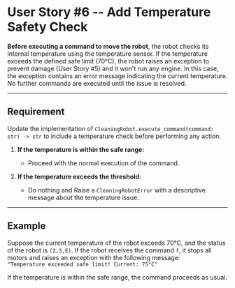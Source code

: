 # User Story #6 -- Add Temperature Safety Check

**Before executing a command to move the robot**, the robot checks its internal temperature using the temperature sensor. 
If the temperature exceeds the defined safe limit (70°C), the robot raises an exception to 
prevent damage (User Story #5) and it won't run any engine. 
In this case, the exception contains an error message indicating the current temperature. No further commands are executed until the issue is resolved.

---

## Requirement

Update the implementation of `CleaningRobot.execute_command(command: str) -> str` to include a temperature check before performing any action.

1. **If the temperature is within the safe range:**
    - Proceed with the normal execution of the command.

2. **If the temperature exceeds the threshold:**
    - Do nothing and Raise a `CleaningRobotError` with a descriptive message about the temperature issue.

---

## Example

Suppose the current temperature of the robot exceeds 70°C, and the status of the robot is `(2,3,E)`.
If the robot receives the command `f`, it stops all motors and raises an exception with the following message:  
`"Temperature exceeded safe limit! Current: 75°C"`

If the temperature is within the safe range, the command proceeds as usual.
